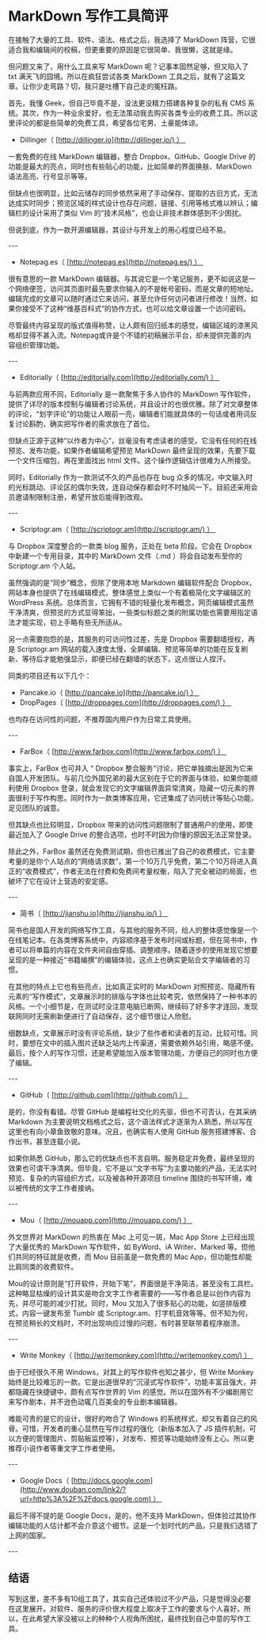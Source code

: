 # MarkDown 写作工具简评

在接触了大量的工具、软件、语法、格式之后，我选择了 MarkDown 阵营，它很适合我和编辑间的校稿，但更重要的原因是它很简单、我很懒，这就是缘。   
  
但问题又来了，用什么工具来写 MarkDown 呢？记事本固然足够，但又陷入了 txt 满天飞的囧境。所以在疯狂尝试各类 MarkDown 工具之后，就有了这篇文章。让你少走弯路？切，我只是吐槽下自己走的冤枉路。   
  
首先，我懂 Geek，但自己毕竟不是，没法更没精力搭建各种复杂的私有 CMS 系统。其次，作为一种业余爱好，也无法策动我去购买各类专业的收费工具。所以这里评论的都是些简单的免费工具，希望各位宅男、土豪能体谅。 


- Dillinger（ [http://dillinger.io](http://dillinger.io/) ）   
  
一套免费的在线 MarkDown 编辑器，整合 Dropbox、GitHub、Google Drive 的功能是最大的亮点，同时也有些贴心的功能，比如简单的界面换肤、MarkDown 语法高亮、行号显示等等。   
  
但缺点也很明显，比如云储存的同步依然采用了手动保存、提取的古旧方式，无法达成实时同步；预览区域的样式设计也存在问题，链接、引用等格式难以辨认；编辑栏的设计采用了类似 Vim 的“技术风格”，也会让非技术群体感到不少困扰。   
  
但说到底，作为一款开源编辑器，其设计与开发上的用心程度已经不易。   
  
---   
  
- Notepag.es（ [http://notepag.es](http://notepag.es/) ）   
  
很有意思的一款 MarkDown 编辑器。与其说它是一个笔记服务，更不如说这是一个网络便签，访问其页面时最先要求你输入的不是帐号密码，而是文章的短地址。编辑完成的文章可以随时通过它来访问，甚至允许任何访问者进行修改！当然，如果你接受不了这种“维基百科式”的协作方式，也可以给文章设置一个访问密码。   
  
尽管最终内容呈现的版式值得称赞，让人颇有回归纸本的感觉，编辑区域的漆黑风格却显得不甚入流。Notepag或许是个不错的初稿展示平台，却未提供完善的内容组织管理功能。   
  
---   
  
- Editorially（ [http://editorially.com](http://editorially.com/) ）   
  
与前两款应用不同，Editorially 是一款聚焦于多人协作的 MarkDown 写作软件，提供了详尽的版本控制与编辑者讨论系统，并且设计的也很优雅。除了对文章整体的评论，“划字评论”的功能让人眼前一亮，编辑者们能就具体的一句话或者用词反复讨论斟酌，确实把写作者的需求放在了首位。   
  
但缺点正源于这种“以作者为中心”，丝毫没有考虑读者的感受。它没有任何的在线预览、发布功能，如果作者编辑希望预览 MarkDown 最终呈现的效果，先要下载一个文件压缩包，再在里面找出 html 文件。这个操作逻辑估计很难为人所接受。   
  
同时，Editorially 作为一款测试不久的产品也存在 bug 众多的情况，中文输入时的光标跳动、评论区的偶尔失效，连自动保存都会时不时抽风一下。目前还采用会员邀请制限制注册，希望开放后能得到改观。   
  
---   
- Scriptogr.am（ [http://scriptogr.am](http://scriptogr.am/) ）   
  
与 Dropbox 深度整合的一款类 blog 服务，正处在 beta 阶段。它会在 Dropbox 中新建一个专用目录，其中的 MarkDown 文件（.md ）将会自动发布至你的 Scriptogr.am 个人站。   
  
虽然强调的是“同步”概念，但除了使用本地 Markdown 编辑软件配合 Dropbox，网站本身也提供了在线编辑模式，整体感觉上类似一个有着极简化文字编辑区的 WordPress 系统。总体而言，它拥有不错的轻量化发布概念，网页编辑模式虽然干净清爽，但预览的方式显得笨拙，一些类似标题之类的附属功能也需要用指定语法才能实现，初上手略有些无所适从。   
  
另一点需要抱怨的是，其服务的可访问性过差，先是 Dropbox 需要翻墙授权，再是 Scriptogr.am 网站的载入速度太慢，全屏编辑、预览等简单的功能在反复刷新、等待后才能勉强显示，即便已经在翻墙的状态下，这点很让人捏汗。   
  
同类的项目还有以下几个：   
  
- Pancake.io（ [http://pancake.io](http://pancake.io/) ）   
- DropPages（ [http://droppages.com](http://droppages.com/) ）   
  
也均存在访问性的问题，不推荐国内用户作为日常工具使用。   
  
---   
  
- FarBox（ [http://www.farbox.com](http://www.farbox.com/) ）   
  
事实上，FarBox 也可并入 “ Dropbox 整合服务”讨论，把它单独摘出是因为它来自国人开发团队。与前几位外国兄弟的最大区别在于它的界面与体验，如果你能顺利使用 Dropbox 登录，就会发现它的文字编辑界面异常清爽，隐藏一切元素的界面很利于写作构思。同时作为一款类博客应用，它还集成了访问统计等贴心功能，足见团队的诚意。   
  
但其缺点也比较明显，Dropbox 带来的访问性问题限制了普通用户的使用，即使最近加入了 Google Drive 的整合选项，也时不时因为你懂的原因无法正常登录。   
  
除此之外，FarBox 虽然还在免费测试期，但也已推出了自己的收费模式，它主要考量的是你个人站点的“网络请求数”，第一个10万几乎免费，第二个10万将进入真正的“收费模式”，作者无法在付费和免费间考量权衡，陷入了完全被动的局面，也破坏了它在设计上营造的安定感。   
  
---   
  
- 简书（ [http://jianshu.io](http://jianshu.io/) ）   
  
简书也是国人开发的网络写作工具，与其他的服务不同，给人的整体感觉像是一个在线笔记本。在各类博客系统中，内容顺序基于发布时间或标题，但在简书中，作者可以将单篇的内容在文件夹间自由穿插、调整顺序。随着逐步的使用发现它想要呈现的是一种接近“书籍编撰”的编辑体验，这点上也确实更贴合文字编辑者的习惯。   
  
在其他的特点上它也有些亮点，比如真正实时的 MarkDown 对照预览、隐藏所有元素的“写作模式”，文章展示时的排版与字体也比较考究，依然保持了一种书本的风格。一个小细节是，在测试时没注意电脑已断网，继续码了好多字才连回，发现联网同时无需刷新便进行了自动保存，这个细节很让人欣慰。   
  
细数缺点，文章展示时没有评论系统，缺少了些作者和读者的互动，比较可惜。同时，要想在文中的插入图片还缺乏站内上传渠道，需要依赖外站引用，略感不便。最后，按个人的写作习惯，还是希望能加入版本管理功能，方便自己的同时也方便了编辑。   
  
---   
  
- GitHub（ [http://github.com](http://github.com/) ）   
  
是的，你没有看错。尽管 GitHub 是编程社交化的先驱，但也不可否认，在其采纳 Markdown 为主要说明文档格式之后，这个语法样式才逐渐为人熟悉，所以写在这里也有向小章鱼致敬的意味。况且，也确实有人使用 GitHub 服务搭建博客、合作出书，甚至连载小说。   
  
如果你熟悉 GitHub，那么它的优缺点也不言自明。服务稳定并免费，最终呈现的效果也可谓干净清爽。但毕竟，它不是以“文字书写”为主要功能的产品，无法实时预览、复杂的内容组织方式，以及被各种开源项目 timeline 围绕的书写环境，难以被传统的文字工作者接纳。   
  
---   
  
- Mou（ [http://mouapp.com](http://mouapp.com/) ）   
  
外文世界对 MarkDown 的热衷在 Mac 上可见一斑，Mac App Store 上已经出现了大量优秀的 MarkDown 写作软件，如 ByWord、iA Writer、Marked 等。但他们共同的特征就是收费，而 Mou 目前虽是一款免费的 Mac App，但功能性却能比肩同类的收费软件。   
  
Mou的设计原则是“打开软件，开始下笔”，界面很是干净简洁，甚至没有工具栏。这种略显枯燥的设计其实是吻合文字工作者需要的——写作者总是以创作内容为先，并尽可能的减少打扰。同时，Mou 又加入了很多贴心的功能，如竖排版模式，内容一键发布至 Tumblr 或 Scriptogr.am、打字机音效等等。但不知为何，在预览稍长的文档时，不时出现响应过慢的问题，有时甚至联带着程序崩溃。   
  
---   
  
- Write Monkey（ [http://writemonkey.com](http://writemonkey.com/) ）   
  
由于已经很久不用 Windows，对其上的写作软件也知之甚少，但 Write Monkey 始终是比较难忘的一款。它是出道很早的“沉浸式写作软件”，功能丰富且强大，并都隐藏在快捷键中，颇有点写作世界的 Vim 的感觉。所以在国外有不少编剧用它来写作剧本，并不逊色动辄几百美金的专业剧本编辑器。   
  
难能可贵的是它的设计，很好的吻合了 Windows 的系统样式，却又有着自己的风骨。可惜，开发者的重心显然在写作过程的强化（新版本加入了 JS 插件机制，可以方便的管理图片、剪贴板监控等），对发布、预览等功能始终没有上心。所以更推荐小说作者等重文字工作者使用。   
  
---   
  
- Google Docs（ [http://docs.google.com](http://www.douban.com/link2/?url=http%3A%2F%2Fdocs.google.com) ）   
  
最后不得不提的是 Google Docs，是的，他不支持 MarkDown，但体验过其协作编辑功能的人估计都不会介意这个细节。这是一个划时代的产品，只是我们选错了上网的国家。   
  
---   
  
## 结语   
  
写到这里，差不多有10组工具了，其实自己还体验过不少产品，只是觉得没必要在这里展开。对软件、服务的评价很大程度上取决于工作的要求与个人喜好。所以，在此希望大家没被以上的种种个人视角所困扰，最终找到自己中意的写作工具。